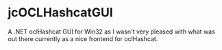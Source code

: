# jcOCLHashcatGUI

A .NET oclHashcat GUI for Win32 as I wasn't very pleased with what was out there currently as a nice frontend for oclHashcat.
